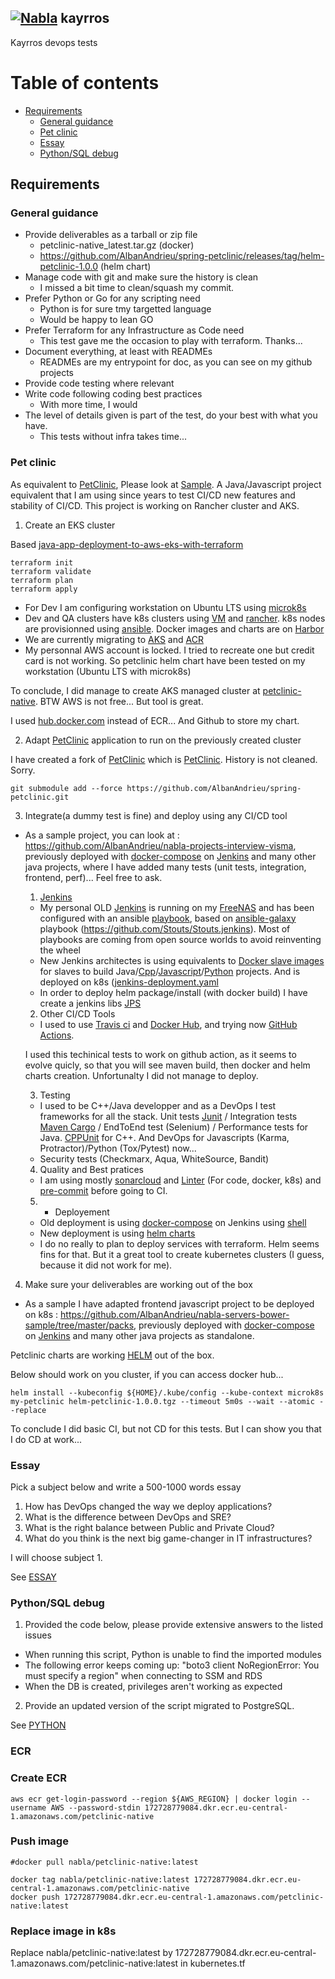## [![Nabla](http://albandrieu.com/nabla/index/assets/nabla/nabla-4.png)](https://github.com/AlbanAndrieu)   kayrros

Kayrros devops tests

# Table of contents

<!-- toc -->

- [Requirements](#requirements)
  * [General guidance](#general-guidance)
  * [Pet clinic](#pet-clinic)
  * [Essay](#essay)
  * [Python/SQL debug](#pythonsql-debug)

<!-- tocstop -->

## Requirements

### General guidance

* Provide deliverables as a tarball or zip file
  - petclinic-native_latest.tar.gz (docker)
  - https://github.com/AlbanAndrieu/spring-petclinic/releases/tag/helm-petclinic-1.0.0 (helm chart)
* Manage code with git and make sure the history is clean
  - I missed a bit time to clean/squash my commit.
* Prefer Python or Go for any scripting need
  - Python is for sure tmy targetted language
  - Would be happy to lean GO
* Prefer Terraform for any Infrastructure as Code need
  - This test gave me the occasion to play with terraform. Thanks...
* Document everything, at least with READMEs
  - READMEs are my entrypoint for doc, as you can see on my github projects
* Provide code testing where relevant
* Write code following coding best practices
  - With more time, I would
* The level of details given is part of the test, do your best with what you have.
  - This tests without infra takes time...

### Pet clinic

As equivalent to [PetClinic](https://github.com/spring-projects/spring-petclinic), Please look at [Sample](https://github.com/AlbanAndrieu/nabla-servers-bower-sample). A Java/Javascript project equivalent that I am using since years to test CI/CD new features and stability of CI/CD. This project is working on Rancher cluster and AKS.

1. Create an EKS cluster

Based [java-app-deployment-to-aws-eks-with-terraform](https://medium.com/@selma.sm.mesic/java-app-deployment-to-aws-eks-with-terraform-d2e06ec28bbb)

```shell
terraform init
terraform validate
terraform plan
terraform apply
```

 - For Dev I am configuring workstation on Ubuntu LTS using [microk8s](https://microk8s.io/)
 - Dev and QA clusters have k8s clusters using [VM](https://www.vmware.com/fr/topics/glossary/content/virtual-machine.html) and [rancher](https://rancher.com/). k8s nodes are provisionned using [ansible](https://www.ansible.com/). Docker images and charts are on [Harbor](https://goharbor.io/)
 - We are currently migrating to [AKS](https://azure.microsoft.com/fr-fr/services/kubernetes-service/) and [ACR](https://azure.microsoft.com/fr-fr/services/container-registry/)
 - My personnal AWS account is locked. I tried to recreate one but credit card is not working. So petclinic helm chart have been tested on my workstation (Ubuntu LTS with microk8s)

To conclude, I did manage to create AKS managed cluster at [petclinic-native](http://af86714a48626468ab4d34de25446f3e-1284156163.eu-central-1.elb.amazonaws.com/). BTW AWS is not free... But tool is great.

I used [hub.docker.com](https://hub.docker.com/repository/docker/nabla/petclinic-native) instead of ECR... And Github to store my chart.

2. Adapt [PetClinic](https://github.com/spring-projects/spring-petclinic) application to run on the previously created cluster

I have created a fork of [PetClinic](https://github.com/spring-projects/spring-petclinic) which is [PetClinic](https://github.com/AlbanAndrieu/spring-petclinic.git).
History is not cleaned. Sorry.

```shell
git submodule add --force https://github.com/AlbanAndrieu/spring-petclinic.git
```

3. Integrate(a dummy test is fine) and deploy using any CI/CD tool

 - As a sample project, you can look at : https://github.com/AlbanAndrieu/nabla-projects-interview-visma, previously deployed with [docker-compose](https://github.com/AlbanAndrieu/nabla-servers-bower-sample/blob/master/docker-compose/docker-compose.yml) on [Jenkins](http://albandrieu.com/jenkins/) and many other java projects, where I have added many tests (unit tests, integration, frontend, perf)... Feel free to ask.

    1. [Jenkins](http://albandrieu.com/jenkins/)

    - My personal OLD [Jenkins](http://albandrieu.com/jenkins/) is running on my [FreeNAS](https://albandrieu.com:7000/) and has been configured with an ansible [playbook](https://github.com/AlbanAndrieu/ansible-nabla/blob/master/playbooks/jenkins-master.yml), based on [ansible-galaxy](https://galaxy.ansible.com/) playbook (https://github.com/Stouts/Stouts.jenkins). Most of playbooks are coming from open source worlds to avoid reinventing the wheel
    - New Jenkins architectes is using equivalents to [Docker slave images](https://github.com/AlbanAndrieu/ansible-jenkins-slave-docker) for slaves to build Java/[Cpp](http://albandrieu.com/jenkins/job/nabla-cpp-interview-microsoft-cmake/)/[Javascript](https://github.com/AlbanAndrieu/nabla-servers-bower-sample)/[Python](https://github.com/AlbanAndrieu/nabla-hooks) projects. And is deployed on k8s ([jenkins-deployment.yaml](https://github.com/AlbanAndrieu/jenkins-pipeline-scripts/tree/master/k8s/jenkins-deployment.yaml)
    - In order to deploy helm package/install (with docker build) I have create a jenkins libs [JPS](https://github.com/AlbanAndrieu/jenkins-pipeline-scripts)

    2. Other CI/CD Tools

      - I used to use [Travis ci](https://travis-ci.org/github/AlbanAndrieu) and [Docker Hub](https://hub.docker.com/u/nabla), and trying now [GitHub Actions](https://github.com/AlbanAndrieu/nabla-hooks/actions).

      I used this techinical tests to work on github action, as it seems to evolve quicly, so that you will see maven build, then docker and helm charts creation.
      Unfortunalty I did not manage to deploy.

    3. Testing

      - I used to be C++/Java developper and as a DevOps I test frameworks for all the stack. Unit tests [Junit](https://junit.org/junit5/) / Integration tests [Maven Cargo](https://codehaus-cargo.github.io/cargo/Maven+3+Plugin.html) / EndToEnd test (Selenium) / Performance tests for Java. [CPPUnit](https://en.wikipedia.org/wiki/CppUnit) for C++. And DevOps for Javascripts (Karma, Protractor)/Python (Tox/Pytest) now...
      - Security tests (Checkmarx, Aqua, WhiteSource, Bandit)

    4. Quality and Best pratices
      - I am using mostly [sonarcloud](https://sonarcloud.io/organizations/albanandrieu-github/projects) and [Linter](https://megalinter.github.io/latest/) (For code, docker, k8s) and [pre-commit](https://pre-commit.com/) before going to CI.

    5. - Deployement
      - Old deployment is using [docker-compose](https://github.com/AlbanAndrieu/nabla-servers-bower-sample/blob/master/docker-compose/docker-compose.yml) on Jenkins using [shell](https://github.com/AlbanAndrieu/nabla-servers-bower-sample/blob/master/Jenkinsfile#L723)
      - New deployment is using [helm charts](https://github.com/AlbanAndrieu/nabla-servers-bower-sample/blob/master/testChart/Chart.yaml)
      - I do no really to plan to deploy services with terraform. Helm seems fins for that. But it a great tool to create kubernetes clusters (I guess, because it did not work for me).

4. Make sure your deliverables are working out of the box

 - As a sample I have adapted frontend javascript project to be deployed on k8s : https://github.com/AlbanAndrieu/nabla-servers-bower-sample/tree/master/packs, previously deployed with [docker-compose](https://github.com/AlbanAndrieu/nabla-servers-bower-sample/blob/master/docker-compose/docker-compose.yml) on [Jenkins](http://albandrieu.com/jenkins/) and many other java projects as standalone.

Petclinic charts are working [HELM](HELM.md) out of the box.

Below should work on you cluster, if you can access docker hub...
```shell
helm install --kubeconfig ${HOME}/.kube/config --kube-context microk8s my-petclinic helm-petclinic-1.0.0.tgz --timeout 5m0s --wait --atomic --replace
```

To conclude I did basic CI, but not CD for this tests.
But I can show you that I do CD at work...

### Essay

Pick a subject below and write a 500-1000 words essay
1. How has DevOps changed the way we deploy applications?
2. What is the difference between DevOps and SRE?
3. What is the right balance between Public and Private Cloud?
4. What do you think is the next big game-changer in IT infrastructures?

I will choose subject 1.

See [ESSAY](ESSAY.md)

### Python/SQL debug

1. Provided the code below, please provide extensive answers to the listed issues
* When running this script, Python is unable to find the imported modules
* The following error keeps coming up: "boto3 client NoRegionError: You must
specify a region" when connecting to SSM and RDS
* When the DB is created, privileges aren't working as expected
2. Provide an updated version of the script migrated to PostgreSQL.

See [PYTHON](PYTHON.md)

### ECR

### Create ECR

```
aws ecr get-login-password --region ${AWS_REGION} | docker login --username AWS --password-stdin 172728779084.dkr.ecr.eu-central-1.amazonaws.com/petclinic-native
```

### Push image

```
#docker pull nabla/petclinic-native:latest

docker tag nabla/petclinic-native:latest 172728779084.dkr.ecr.eu-central-1.amazonaws.com/petclinic-native
docker push 172728779084.dkr.ecr.eu-central-1.amazonaws.com/petclinic-native:latest
````

### Replace image in k8s

Replace nabla/petclinic-native:latest by 172728779084.dkr.ecr.eu-central-1.amazonaws.com/petclinic-native:latest in kubernetes.tf
